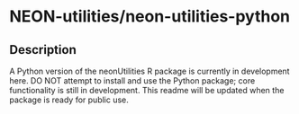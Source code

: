 NEON-utilities/neon-utilities-python
================

<!-- ****** Description ****** -->
Description
-----

A Python version of the neonUtilities R package is currently in development here. DO NOT attempt to install and use the Python package; core functionality is still in development. This readme will be updated when the package is ready for public use.